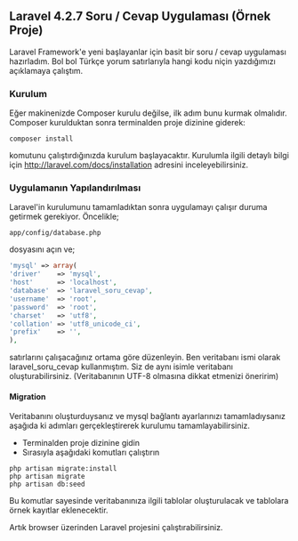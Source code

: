 ## Laravel 4.2.7 Soru / Cevap Uygulaması (Örnek Proje)

Laravel Framework'e yeni başlayanlar için basit bir soru / cevap uygulaması hazırladım. 
Bol bol Türkçe yorum satırlarıyla hangi kodu niçin yazdığımızı açıklamaya çalıştım.

### Kurulum

Eğer makinenizde Composer kurulu değilse, ilk adım bunu kurmak olmalıdır. Composer kurulduktan sonra terminalden proje dizinine giderek:

```
composer install
```

komutunu çalıştırdığınızda kurulum başlayacaktır. Kurulumla ilgili detaylı bilgi için http://laravel.com/docs/installation adresini inceleyebilirsiniz.

### Uygulamanın Yapılandırılması

Laravel'in kurulumunu tamamladıktan sonra uygulamayı çalışır duruma getirmek gerekiyor. Öncelikle;

```
app/config/database.php
```
 
dosyasını açın ve;
 
``` php
'mysql' => array(
'driver'    => 'mysql',
'host'      => 'localhost',
'database'  => 'laravel_soru_cevap',
'username'  => 'root',
'password'  => 'root',
'charset'   => 'utf8',
'collation' => 'utf8_unicode_ci',
'prefix'    => '',
),
```

satırlarını çalışacağınız ortama göre düzenleyin. 
Ben veritabanı ismi olarak laravel_soru_cevap kullanmıştım. Siz de aynı isimle veritabanı oluşturabilirsiniz.
(Veritabanının UTF-8 olmasına dikkat etmenizi öneririm)

#### Migration

Veritabanını oluşturduysanız ve mysql bağlantı ayarlarınızı tamamladıysanız aşağıda ki adımları gerçekleştirerek kurulumu tamamlayabilirsiniz.

* Terminalden proje dizinine gidin
* Sırasıyla aşağıdaki komutları çalıştırın

```
php artisan migrate:install
php artisan migrate
php artisan db:seed
```

Bu komutlar sayesinde veritabanınıza ilgili tablolar oluşturulacak ve tablolara örnek kayıtlar eklenecektir.

Artık browser üzerinden Laravel projesini çalıştırabilirsiniz.